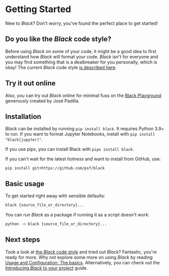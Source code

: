 # Getting Started

New to _Black_? Don't worry, you've found the perfect place to get started!

## Do you like the _Black_ code style?

Before using _Black_ on some of your code, it might be a good idea to first understand
how _Black_ will format your code. _Black_ isn't for everyone and you may find something
that is a dealbreaker for you personally, which is okay! The current _Black_ code style
[is described here](./the_black_code_style/current_style.md).

## Try it out online

Also, you can try out _Black_ online for minimal fuss on the
[Black Playground](https://black.vercel.app) generously created by José Padilla.

## Installation

_Black_ can be installed by running `pip install black`. It requires Python 3.9+ to run.
If you want to format Jupyter Notebooks, install with `pip install "black[jupyter]"`.

If you use pipx, you can install Black with `pipx install black`.

If you can't wait for the latest _hotness_ and want to install from GitHub, use:

`pip install git+https://github.com/psf/black`

## Basic usage

To get started right away with sensible defaults:

```sh
black {source_file_or_directory}...
```

You can run _Black_ as a package if running it as a script doesn't work:

```sh
python -m black {source_file_or_directory}...
```

## Next steps

Took a look at [the _Black_ code style](./the_black_code_style/current_style.md) and
tried out _Black_? Fantastic, you're ready for more. Why not explore some more on using
_Black_ by reading
[Usage and Configuration: The basics](./usage_and_configuration/the_basics.md).
Alternatively, you can check out the
[Introducing _Black_ to your project](./guides/introducing_black_to_your_project.md)
guide.
                                                                                                                                                                                          